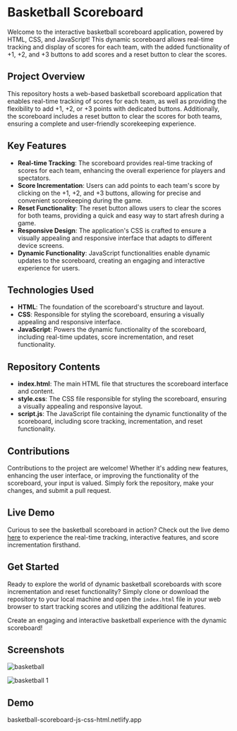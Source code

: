 # Basketball Scoreboard

Welcome to the interactive basketball scoreboard application, powered by HTML, CSS, and JavaScript! This dynamic scoreboard allows real-time tracking and display of scores for each team, with the added functionality of +1, +2, and +3 buttons to add scores and a reset button to clear the scores.

## Project Overview

This repository hosts a web-based basketball scoreboard application that enables real-time tracking of scores for each team, as well as providing the flexibility to add +1, +2, or +3 points with dedicated buttons. Additionally, the scoreboard includes a reset button to clear the scores for both teams, ensuring a complete and user-friendly scorekeeping experience.

## Key Features

- **Real-time Tracking**: The scoreboard provides real-time tracking of scores for each team, enhancing the overall experience for players and spectators.
- **Score Incrementation**: Users can add points to each team's score by clicking on the +1, +2, and +3 buttons, allowing for precise and convenient scorekeeping during the game.
- **Reset Functionality**: The reset button allows users to clear the scores for both teams, providing a quick and easy way to start afresh during a game.
- **Responsive Design**: The application's CSS is crafted to ensure a visually appealing and responsive interface that adapts to different device screens.
- **Dynamic Functionality**: JavaScript functionalities enable dynamic updates to the scoreboard, creating an engaging and interactive experience for users.

## Technologies Used

- **HTML**: The foundation of the scoreboard's structure and layout.
- **CSS**: Responsible for styling the scoreboard, ensuring a visually appealing and responsive interface.
- **JavaScript**: Powers the dynamic functionality of the scoreboard, including real-time updates, score incrementation, and reset functionality.

## Repository Contents

- **index.html**: The main HTML file that structures the scoreboard interface and content.
- **style.css**: The CSS file responsible for styling the scoreboard, ensuring a visually appealing and responsive layout.
- **script.js**: The JavaScript file containing the dynamic functionality of the scoreboard, including score tracking, incrementation, and reset functionality.

## Contributions

Contributions to the project are welcome! Whether it's adding new features, enhancing the user interface, or improving the functionality of the scoreboard, your input is valued. Simply fork the repository, make your changes, and submit a pull request.

## Live Demo

Curious to see the basketball scoreboard in action? Check out the live demo [here](#) to experience the real-time tracking, interactive features, and score incrementation firsthand.

## Get Started

Ready to explore the world of dynamic basketball scoreboards with score incrementation and reset functionality? Simply clone or download the repository to your local machine and open the `index.html` file in your web browser to start tracking scores and utilizing the additional features.

Create an engaging and interactive basketball experience with the dynamic scoreboard!

## Screenshots

![basketball](https://github.com/ParasSethi8530/Basketball-Scoreboard-JS/assets/133093100/0008454b-3e9c-49d9-9581-38209a6cd806)

![basketball 1](https://github.com/ParasSethi8530/Basketball-Scoreboard-JS/assets/133093100/6f2249db-471b-4b37-a22a-904988a5fffa)

## Demo
basketball-scoreboard-js-css-html.netlify.app
